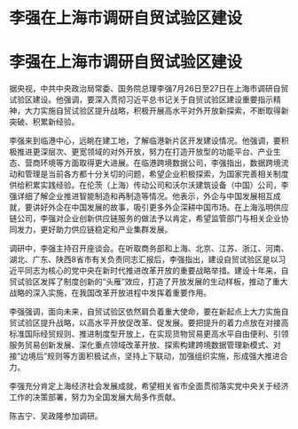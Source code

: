 # 李强在上海市调研自贸试验区建设

# 李强在上海市调研自贸试验区建设

据央视，中共中央政治局常委、国务院总理李强7月26日至27日在上海市调研自贸试验区建设。他强调，要深入贯彻习近平总书记关于自贸试验区建设重要指示精神，大力实施自贸试验区提升战略，积极开展高水平对外开放新探索，不断取得新突破、积累新经验。

李强来到临港中心，远眺在建工地，了解临港新片区开发建设情况。他强调，要积极推进更深层次、更宽领域的对外开放，努力在打造开放型的功能平台、产业生态、营商环境等方面取得更大进展。在临港跨境数据公司，李强指出，数据跨境流动和管理是当前各方都十分关切的问题，希望企业积极探索，为国家完善相关制度供给积累实践经验。在伦茨（上海）传动公司和沃尔沃建筑设备（中国）公司，李强详细了解企业推进智能制造和再制造等情况。他表示，外企与中国发展相互成就，要讲好外企在中国发展的故事，吸引更多外企深耕中国市场。在上海泓明供应链公司，李强对企业创新供应链服务的做法予以肯定，希望监管部门与相关企业协同发力，更好助力供应链稳定和产业集群发展。

调研中，李强主持召开座谈会。在听取商务部和上海、北京、江苏、浙江、河南、湖北、广东、陕西8省市有关负责同志汇报后，李强指出，建设自贸试验区是以习近平同志为核心的党中央在新时代推进改革开放的重要战略举措。建设十年来，自贸试验区发挥了制度创新的“头雁”效应，打造了开放发展的生动样板，推动了重大战略的深入实施，在我国改革开放进程中发挥着重要作用。

李强强调，面向未来，自贸试验区依然肩负着重大使命，要在新起点上大力实施自贸试验区提升战略，以高水平开放促改革、促发展。要把提升的着力点放在对接高标准国际经贸规则、推进制度型开放上，在实现货物贸易更高水平自由便利、引领服务贸易创新发展、深化重点领域改革开放、探索构建跨境数据管理新模式、对接“边境后”规则等方面积极试点，坚持上下联动，加强组织实施，形成强大推进合力。

李强充分肯定上海经济社会发展成就，希望相关省市全面贯彻落实党中央关于经济工作的决策部署，努力为全国发展大局多作贡献。

陈吉宁、吴政隆参加调研。

